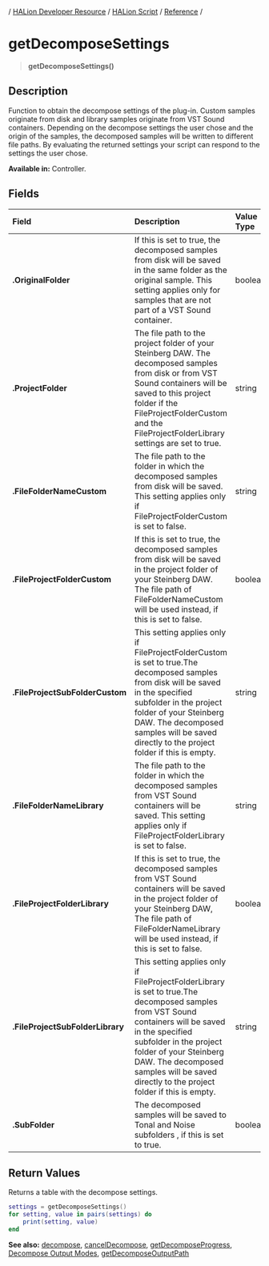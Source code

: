 / [HALion Developer Resource](../../HALion-Developer-Resource.md) / [HALion Script](./HALion-Script.md) / [Reference](./Reference.md) /

# getDecomposeSettings

>**getDecomposeSettings()**

## Description

Function to obtain the decompose settings of the plug-in. Custom samples originate from disk and library samples originate from VST Sound containers. Depending on the decompose settings the user chose and the origin of the samples, the decomposed samples will be written to different file paths. By evaluating the returned settings your script can respond to the settings the user chose.

**Available in:** Controller.

## Fields

|Field|Description|Value Type|
|:-|:-|:-|
|**.OriginalFolder**|If this is set to true, the decomposed samples from disk will be saved in the same folder as the original sample. This setting applies only for samples that are not part of a VST Sound container.|boolean|
|**.ProjectFolder**|The file path to the project folder of your Steinberg DAW. The decomposed samples from disk or from VST Sound containers will be saved to this project folder if the FileProjectFolderCustom and the FileProjectFolderLibrary settings are set to true.|string|
|**.FileFolderNameCustom**|The file path to the folder in which the decomposed samples from disk will be saved. This setting applies only if FileProjectFolderCustom is set to false.|string|
|**.FileProjectFolderCustom**|If this is set to true, the decomposed samples from disk will be saved in the project folder of your Steinberg DAW. The file path of FileFolderNameCustom will be used instead, if this is set to false.|boolean|
|**.FileProjectSubFolderCustom**|This setting applies only if FileProjectFolderCustom is set to true.The decomposed samples from disk will be saved in the specified subfolder in the project folder of your Steinberg DAW. The decomposed samples will be saved directly to the project folder if this is empty.|string|
|**.FileFolderNameLibrary**|The file path to the folder in which the decomposed samples from VST Sound containers will be saved. This setting applies only if FileProjectFolderLibrary is set to false.|string|
|**.FileProjectFolderLibrary**|If this is set to true, the decomposed samples from VST Sound containers will be saved in the project folder of your Steinberg DAW, The file path of FileFolderNameLibrary will be used instead, if this is set to false.|boolean|
|**.FileProjectSubFolderLibrary**|This setting applies only if FileProjectFolderLibrary is set to true.The decomposed samples from VST Sound containers will be saved in the specified subfolder in the project folder of your Steinberg DAW. The decomposed samples will be saved directly to the project folder if this is empty.|string|
|**.SubFolder**|The decomposed samples will be saved to Tonal and Noise subfolders , if this is set to true.|boolean|

## Return Values

Returns a table with the decompose settings.

```lua
settings = getDecomposeSettings()
for setting, value in pairs(settings) do
    print(setting, value)
end
```

**See also:** [decompose](./decompose.md), [cancelDecompose](./cancelDecompose.md), [getDecomposeProgress](./getDecomposeProgress.md), [Decompose Output Modes](./Decompose-Output-Modes.md), [getDecomposeOutputPath](./getDecomposeOutputPath.md)